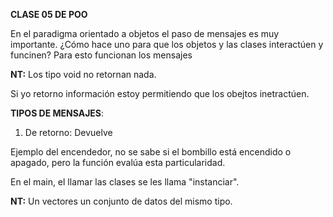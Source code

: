 **CLASE 05 DE POO**

En el paradigma orientado a objetos el paso de mensajes es muy importante.
¿Cómo hace uno para que los objetos y las clases interactúen y funcinen? Para esto funcionan los mensajes

**NT:** Los tipo void no retornan nada. 

Si yo retorno información estoy permitiendo que los obejtos inetractúen.

**TIPOS DE MENSAJES**:
1. De retorno: Devuelve


Ejemplo del encendedor, no se sabe si el bombillo está encendido o apagado, pero la función evalúa esta particularidad.

En el main, el llamar las clases se les llama "instanciar".

**NT:** Un vectores un conjunto de datos del mismo tipo.